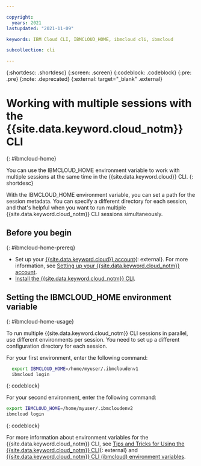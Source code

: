 ```yaml
---

copyright:
  years: 2021
lastupdated: "2021-11-09"

keywords: IBM Cloud CLI, IBMCLOUD_HOME, ibmcloud cli, ibmcloud

subcollection: cli

---
```


{:shortdesc: .shortdesc}
{:screen: .screen}
{:codeblock: .codeblock}
{:pre: .pre}
{:note: .deprecated}
{:external: target="_blank" .external}

# Working with multiple sessions with the {{site.data.keyword.cloud_notm}} CLI
{: #ibmcloud-home}

You can use the IBMCLOUD_HOME environment variable to work with multiple sessions at the same time in the {{site.data.keyword.cloud}} CLI.
{: shortdesc}

With the IBMCLOUD_HOME environment variable, you can set a path for the session metadata. You can specify a different directory for each session, and that's helpful when you want to run multiple {{site.data.keyword.cloud_notm}} CLI sessions simultaneously.

## Before you begin
{: #ibmcloud-home-prereq}

* Set up your [{{site.data.keyword.cloud}} account](https://{DomainName}/registration){: external}. For more information, see [Setting up your {{site.data.keyword.cloud_notm}} account](/docs/account?topic=account-account-getting-started).
* [Install the {{site.data.keyword.cloud_notm}} CLI](https://cloud.ibm.com/docs/cli?topic=cli-getting-started).

## Setting the IBMCLOUD_HOME environment variable
{: #ibmcloud-home-usage}

To run multiple {{site.data.keyword.cloud_notm}} CLI sessions in parallel, use different environments per session. You need to set up a different configuration directory for each session.

For your first environment, enter the following command:

```bash
  export IBMCLOUD_HOME=/home/myuser/.ibmcloudenv1
  ibmcloud login
```
{: codeblock}

For your second environment, enter the following command:

```bash
export IBMCLOUD_HOME=/home/myuser/.ibmcloudenv2
ibmcloud login
```
{: codeblock}

For more information about environment variables for the {{site.data.keyword.cloud_notm}} CLI, see [Tips and Tricks for Using the {{site.data.keyword.cloud_notm}} CLI](https://www.ibm.com/cloud/blog/tips-and-tricks-for-using-the-ibm-cloud-cli){: external} and [{{site.data.keyword.cloud_notm}} CLI (ibmcloud) environment variables](/docs/cli?topic=cli-ibmcloud_env_var).
